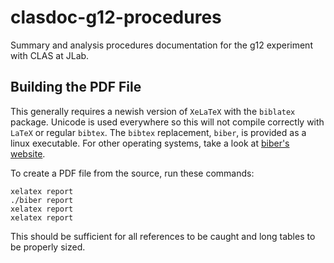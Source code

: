 clasdoc-g12-procedures
======================

Summary and analysis procedures documentation for the g12 experiment with CLAS at JLab.

Building the PDF File
---------------------

This generally requires a newish version of ``XeLaTeX`` with the ``biblatex`` package. Unicode is used everywhere so this will not compile correctly with ``LaTeX`` or regular ``bibtex``. The ``bibtex`` replacement, ``biber``, is provided as a linux executable. For other operating systems, take a look at [biber's website](http://biblatex-biber.sourceforge.net/).

To create a PDF file from the source, run these commands:

    xelatex report
    ./biber report
    xelatex report
    xelatex report

This should be sufficient for all references to be caught and long tables to be properly sized.
